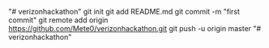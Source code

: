 "# verizonhackathon"  git init git add README.md git commit -m "first commit" git remote add origin https://github.com/Mete0/verizonhackathon.git git push -u origin master
"# verizonhackathon" 
